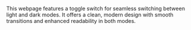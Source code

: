 This webpage features a toggle switch for seamless switching between light and dark modes. It offers a clean, modern design with smooth transitions and enhanced readability in both modes.
